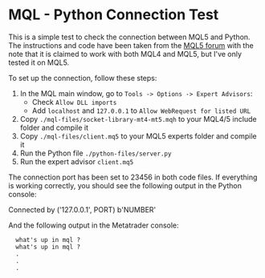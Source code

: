 # MQL - Python Connection Test

This is a simple test to check the connection between MQL5 and Python. The instructions and code have been taken from the [MQL5 forum](https://www.mql5.com/en/blogs/post/706665) with the note that it is claimed to work with both MQL4 and MQL5, but I've only tested it on MQL5.

To set up the connection, follow these steps:

1. In the MQL main window, go to `Tools -> Options -> Expert Advisors`:
   - Check `Allow DLL imports`
   - Add `localhost` and `127.0.0.1` to `Allow WebRequest for listed URL`
2. Copy `./mql-files/socket-library-mt4-mt5.mqh` to your MQL4/5 include folder and compile it
3. Copy `./mql-files/client.mq5` to your MQL5 experts folder and compile it
4. Run the Python file `./python-files/server.py`
5. Run the expert advisor `client.mq5`

The connection port has been set to 23456 in both code files. If everything is working correctly, you should see the following output in the Python console:

Connected by ('127.0.0.1', PORT)
b'NUMBER'


And the following output in the Metatrader console:

```
  what's up in mql ?
  what's up in mql ?
  .
  .
  .